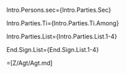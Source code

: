 Intro.Persons.sec={Intro.Parties.Sec}

Intro.Parties.Ti={Intro.Parties.Ti.Among}

Intro.Parties.List={Intro.Parties.List.1-4}

End.Sign.List={End.Sign.List.1-4}

=[Z/Agt/Agt.md]
